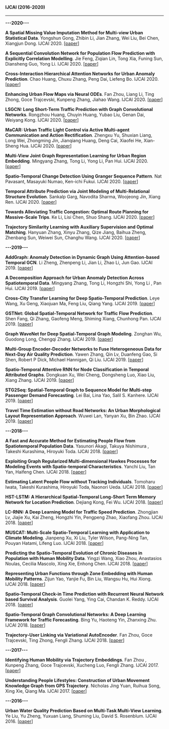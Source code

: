 #### IJCAI (2016-2020)
* * *
**---2020---**

**A Spatial Missing Value Imputation Method for Multi-view Urban Statistical Data**. Yongshun Gong, Zhibin Li, Jian Zhang, Wei Liu, Bei Chen, Xiangjun Dong. IJCAI 2020. [[paper](https://doi.org/10.24963/ijcai.2020/182)]

**A Sequential Convolution Network for Population Flow Prediction with Explicitly Correlation Modelling**.	Jie Feng, Ziqian Lin, Tong Xia, Funing Sun, Diansheng Guo, Yong Li. IJCAI 2020. [[paper](https://doi.org/10.24963/ijcai.2020/185)]

**Cross-Interaction Hierarchical Attention Networks for Urban Anomaly Prediction**.	Chao Huang, Chuxu Zhang, Peng Dai, Liefeng Bo. IJCAI 2020.	[[paper](https://doi.org/10.24963/ijcai.2020/601)]

**Enhancing Urban Flow Maps via Neural ODEs**.	Fan Zhou, Liang Li, Ting Zhong, Goce Trajcevski, Kunpeng Zhang, Jiahao Wang. IJCAI 2020. [[paper](https://doi.org/10.24963/ijcai.2020/180)]

**LSGCN: Long Short-Term Traffic Prediction with Graph Convolutional Networks**.	Rongzhou Huang, Chuyin Huang, Yubao Liu, Genan Dai, Weiyang Kong. IJCAI 2020. [[paper](https://doi.org/10.24963/ijcai.2020/326)]

**MaCAR: Urban Traffic Light Control via Active Multi-agent Communication and Action Rectification**. Zhengxu Yu, Shuxian Liang, Long Wei, Zhongming Jin, Jianqiang Huang, Deng Cai, Xiaofei He, Xian-Sheng Hua. IJCAI 2020. [[paper](https://doi.org/10.24963/ijcai.2020/345)]

**Multi-View Joint Graph Representation Learning for Urban Region Embedding**.	Mingyang Zhang, Tong Li, Yong Li, Pan Hui. IJCAI 2020.	[[paper](https://doi.org/10.24963/ijcai.2020/611)]

**Spatio-Temporal Change Detection Using Granger Sequence Pattern**. Nat Pavasant, Masayuki Numao, Ken-ichi Fukui. IJCAI 2020.	[[paper](https://doi.org/10.24963/ijcai.2020/741)]

**Temporal Attribute Prediction via Joint Modeling of Multi-Relational Structure Evolution**.	Sankalp Garg, Navodita Sharma, Woojeong Jin, Xiang Ren.	IJCAI 2020.	[[paper](https://doi.org/10.24963/ijcai.2020/386)]

**Towards Alleviating Traffic Congestion: Optimal Route Planning for Massive-Scale Trips**.	Ke Li, Lisi Chen, Shuo Shang. IJCAI	2020. [[paper](https://doi.org/10.24963/ijcai.2020/470)]

**Trajectory Similarity Learning with Auxiliary Supervision and Optimal Matching**.	Hanyuan Zhang, Xinyu Zhang, Qize Jiang, Baihua Zheng, Zhenbang Sun, Weiwei Sun, Changhu Wang. IJCAI 2020. [[paper](https://doi.org/10.24963/ijcai.2020/444)]

**---2019---**

**AddGraph: Anomaly Detection in Dynamic Graph Using Attention-based Temporal GCN**. Li Zheng, Zhenpeng Li, Jian Li, Zhao Li, Jun Gao. IJCAI 2019. [[paper](https://doi.org/10.24963/ijcai.2019/614)]

**A Decomposition Approach for Urban Anomaly Detection Across Spatiotemporal Data**. Mingyang Zhang, Tong Li, Hongzhi Shi, Yong Li , Pan Hui. IJCAI 2019. [[paper](https://doi.org/10.24963/ijcai.2019/837)]

**Cross-City Transfer Learning for Deep Spatio-Temporal Prediction**.	Leye Wang, Xu Geng, Xiaojuan Ma, Feng Liu, Qiang Yang. IJCAI 2019. [[paper](https://doi.org/10.24963/ijcai.2019/262)]

**GSTNet: Global Spatial-Temporal Network for Traffic Flow Prediction**.	Shen Fang, Qi Zhang, Gaofeng Meng, Shiming Xiang, Chunhong Pan.	IJCAI	2019. [[paper](https://doi.org/10.24963/ijcai.2019/317)]

**Graph WaveNet for Deep Spatial-Temporal Graph Modeling**.	Zonghan Wu, Guodong Long, Chengqi Zhang. IJCAI 2019. [[paper](https://doi.org/10.24963/ijcai.2019/264)]

**Multi-Group Encoder-Decoder Networks to Fuse Heterogeneous Data for Next-Day Air Quality Prediction**. Yawen Zhang, Qin Lv, Duanfeng Gao, Si Shen, Robert P Dick, Michael Hannigan, Qi Liu. IJCAI 2019.  [[paper](http://ziyang.eecs.umich.edu/~dickrp/publications/zhang19aug.pdf)]

**Spatio-Temporal Attentive RNN for Node Classification in Temporal Attributed Graphs**. Dongkuan Xu, Wei Cheng, Dongsheng Luo, Xiao Liu, Xiang Zhang. IJCAI 2019. [[paper](https://doi.org/10.24963/ijcai.2019/548)]

**STG2Seq: Spatial-Temporal Graph to Sequence Model for Multi-step Passenger Demand Forecasting**.	Lei Bai, Lina Yao, Salil S. Kanhere. IJCAI	2019. [[paper](https://doi.org/10.24963/ijcai.2019/274)]

**Travel Time Estimation without Road Networks: An Urban Morphological Layout Representation Approach**. Wuwei Lan, Yanyan Xu, Bin Zhao. IJCAI	2019. [[paper](https://doi.org/10.24963/ijcai.2019/245)]

**---2018---**

**A Fast and Accurate Method for Estimating People Flow from Spatiotemporal Population Data**. Yasunori Akagi, Takuya Nishimura , Takeshi Kurashima, Hiroyuki Toda.	IJCAI 2018.	[[paper](https://doi.org/10.24963/ijcai.2018/457)]

**Exploiting Graph Regularized Multi-dimensional Hawkes Processes for Modeling Events with Spatio-temporal Characteristics**. Yanchi Liu, Tan Yan, Haifeng Chen. IJCAI 2018. [[paper](https://doi.org/10.24963/ijcai.2018/343)]

**Estimating Latent People Flow without Tracking Individuals**.	Tomoharu Iwata, Takeshi Kurashima, Hiroyuki Toda, Naonori Ueda.	IJCAI 2018.	[[paper](https://doi.org/10.24963/ijcai.2018/494)]

**HST-LSTM: A Hierarchical Spatial-Temporal Long-Short Term Memory Network for Location Prediction**. Dejiang Kong, Fei Wu. IJCAI 2018.	[[paper](https://doi.org/10.24963/ijcai.2018/324)]

**LC-RNN: A Deep Learning Model for Traffic Speed Prediction**.	Zhongjian Lv, Jiajie Xu, Kai Zheng, Hongzhi Yin, Pengpeng Zhao, Xiaofang Zhou. IJCAI 2018. [[paper](https://doi.org/10.24963/ijcai.2018/482)]

**MUSCAT: Multi-Scale Spatio-Temporal Learning with Application to Climate Modeling**. Jianpeng Xu, Xi Liu, Tyler Wilson, Pang-Ning Tan, Pouyan Hatami, Lifeng Luo. IJCAI 2018.	[[paper](https://doi.org/10.24963/ijcai.2018/404)]

**Predicting the Spatio-Temporal Evolution of Chronic Diseases in Population with Human Mobility Data**. Yingzi Wang, Xiao Zhou, Anastasios Noulas, Cecilia Mascolo, Xing Xie, Enhong Chen. IJCAI 2018.	[[paper](https://doi.org/10.24963/ijcai.2018/497)]

**Representing Urban Functions through Zone Embedding with Human Mobility Patterns**. Zijun Yao, Yanjie Fu, Bin Liu, Wangsu Hu, Hui Xiong. IJCAI 2018. [[paper](https://doi.org/10.24963/ijcai.2018/545)]

**Spatio-Temporal Check-in Time Prediction with Recurrent Neural Network based Survival Analysis**.	Guolei Yang, Ying Cai, Chandan K. Reddy. IJCAI 2018. [[paper](https://doi.org/10.24963/ijcai.2018/413)]

**Spatio-Temporal Graph Convolutional Networks: A Deep Learning Framework for Traffic Forecasting**. Bing Yu, Haoteng Yin, Zhanxing Zhu. IJCAI 2018.	[[paper](https://doi.org/10.24963/ijcai.2018/505)]

**Trajectory-User Linking via Variational AutoEncoder**. Fan Zhou, Goce Trajcevski, Ting Zhong, Fengli Zhang. IJCAI	2018. [[paper](https://doi.org/10.24963/ijcai.2018/446)]

**---2017---**

**Identifying Human Mobility via Trajectory Embeddings**. Fan Zhou , Kunpeng Zhang, Goce Trajcevski, Xucheng Luo, Fengli Zhang.	IJCAI 2017.	[[paper](https://doi.org/10.24963/ijcai.2017/234)]

**Understanding People Lifestyles: Construction of Urban Movement Knowledge Graph from GPS Trajectory**. Nicholas Jing Yuan, Ruihua Song, Xing Xie, Qiang Ma. IJCAI	2017. [[paper](https://doi.org/10.24963/ijcai.2017/506)]

**---2016---**

**Urban Water Quality Prediction Based on Multi-Task Multi-View Learning**. Ye Liu, Yu Zheng, Yuxuan Liang, Shuming Liu, David S. Rosenblum. IJCAI 2016. [[paper](http://www.ijcai.org/Abstract/16/366)]
